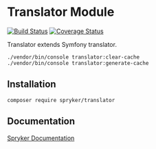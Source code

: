 # Translator Module
[![Build Status](https://travis-ci.org/spryker/translator.svg)](https://travis-ci.org/spryker/translator)
[![Coverage Status](https://coveralls.io/repos/github/spryker/translator/badge.svg)](https://coveralls.io/github/spryker/translator)

Translator extends Symfony translator.

```
./vendor/bin/console translator:clear-cache
./vendor/bin/console translator:generate-cache
```

## Installation

```
composer require spryker/translator
```

## Documentation

[Spryker Documentation](https://academy.spryker.com/developing_with_spryker/module_guide/modules.html)
